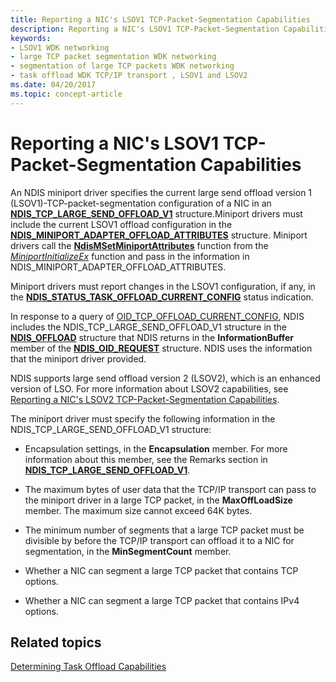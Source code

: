 ```yaml
---
title: Reporting a NIC's LSOV1 TCP-Packet-Segmentation Capabilities
description: Reporting a NIC's LSOV1 TCP-Packet-Segmentation Capabilities
keywords:
- LSOV1 WDK networking
- large TCP packet segmentation WDK networking
- segmentation of large TCP packets WDK networking
- task offload WDK TCP/IP transport , LSOV1 and LSOV2
ms.date: 04/20/2017
ms.topic: concept-article
---
```


# Reporting a NIC's LSOV1 TCP-Packet-Segmentation Capabilities





An NDIS miniport driver specifies the current large send offload version 1 (LSOV1)-TCP-packet-segmentation configuration of a NIC in an [**NDIS\_TCP\_LARGE\_SEND\_OFFLOAD\_V1**](/windows-hardware/drivers/ddi/ntddndis/ns-ntddndis-_ndis_tcp_large_send_offload_v1) structure.Miniport drivers must include the current LSOV1 offload configuration in the [**NDIS\_MINIPORT\_ADAPTER\_OFFLOAD\_ATTRIBUTES**](/windows-hardware/drivers/ddi/ndis/ns-ndis-_ndis_miniport_adapter_offload_attributes) structure. Miniport drivers call the [**NdisMSetMiniportAttributes**](/windows-hardware/drivers/ddi/ndis/nf-ndis-ndismsetminiportattributes) function from the [*MiniportInitializeEx*](/windows-hardware/drivers/ddi/ndis/nc-ndis-miniport_initialize) function and pass in the information in NDIS\_MINIPORT\_ADAPTER\_OFFLOAD\_ATTRIBUTES.

Miniport drivers must report changes in the LSOV1 configuration, if any, in the [**NDIS\_STATUS\_TASK\_OFFLOAD\_CURRENT\_CONFIG**](./ndis-status-task-offload-current-config.md) status indication.

In response to a query of [OID\_TCP\_OFFLOAD\_CURRENT\_CONFIG](./oid-tcp-offload-current-config.md), NDIS includes the NDIS\_TCP\_LARGE\_SEND\_OFFLOAD\_V1 structure in the [**NDIS\_OFFLOAD**](/windows-hardware/drivers/ddi/ntddndis/ns-ntddndis-_ndis_offload) structure that NDIS returns in the **InformationBuffer** member of the [**NDIS\_OID\_REQUEST**](/windows-hardware/drivers/ddi/oidrequest/ns-oidrequest-ndis_oid_request) structure. NDIS uses the information that the miniport driver provided.

NDIS supports large send offload version 2 (LSOV2), which is an enhanced version of LSO. For more information about LSOV2 capabilities, see [Reporting a NIC's LSOV2 TCP-Packet-Segmentation Capabilities](reporting-a-nic-s-lsov2-tcp-packet-segmentation-capabilities.md).

The miniport driver must specify the following information in the NDIS\_TCP\_LARGE\_SEND\_OFFLOAD\_V1 structure:

-   Encapsulation settings, in the **Encapsulation** member. For more information about this member, see the Remarks section in [**NDIS\_TCP\_LARGE\_SEND\_OFFLOAD\_V1**](/windows-hardware/drivers/ddi/ntddndis/ns-ntddndis-_ndis_tcp_large_send_offload_v1).

-   The maximum bytes of user data that the TCP/IP transport can pass to the miniport driver in a large TCP packet, in the **MaxOffLoadSize** member. The maximum size cannot exceed 64K bytes.

-   The minimum number of segments that a large TCP packet must be divisible by before the TCP/IP transport can offload it to a NIC for segmentation, in the **MinSegmentCount** member.

-   Whether a NIC can segment a large TCP packet that contains TCP options.

-   Whether a NIC can segment a large TCP packet that contains IPv4 options.

## Related topics


[Determining Task Offload Capabilities](determining-task-offload-capabilities.md)

 


